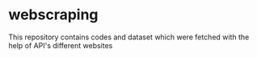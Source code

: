 # webscraping
This repository contains  codes and dataset which  were fetched  with the help of API's different websites
